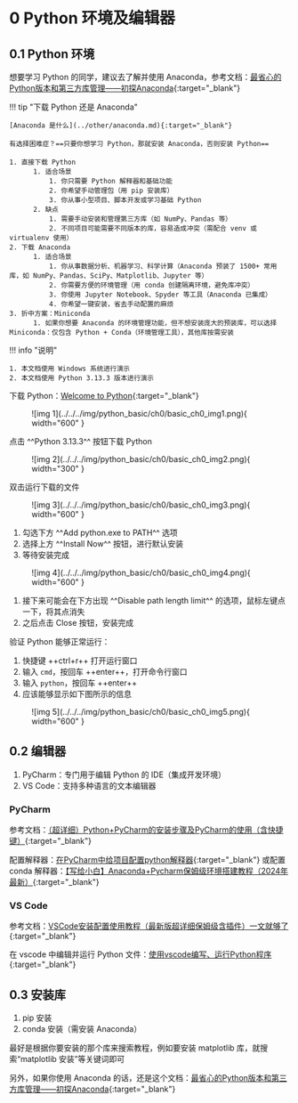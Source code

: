 # 0 Python 环境及编辑器

<!-- !!! tip "说明"

    本文档正在更新中…… -->

## 0.1 Python 环境

想要学习 Python 的同学，建议去了解并使用 Anaconda，参考文档：[最省心的Python版本和第三方库管理——初探Anaconda](https://zhuanlan.zhihu.com/p/25198543){:target="_blank"}

!!! tip "下载 Python 还是 Anaconda"

    [Anaconda 是什么](../other/anaconda.md){:target="_blank"}

    有选择困难症？==只要你想学习 Python，那就安装 Anaconda，否则安装 Python==

    1. 直接下载 Python
          1. 适合场景
              1. 你只需要 Python 解释器和基础功能
              2. 你希望手动管理包（用 pip 安装库）
              3. 你从事小型项目、脚本开发或学习基础 Python
          2. 缺点
              1. 需要手动安装和管理第三方库（如 NumPy、Pandas 等）
              2. 不同项目可能需要不同版本的库，容易造成冲突（需配合 venv 或 virtualenv 使用）
    2. 下载 Anaconda
          1. 适合场景
              1. 你从事数据分析、机器学习、科学计算（Anaconda 预装了 1500+ 常用库，如 NumPy、Pandas、SciPy、Matplotlib、Jupyter 等）
              2. 你需要方便的环境管理（用 conda 创建隔离环境，避免库冲突）
              3. 你使用 Jupyter Notebook、Spyder 等工具（Anaconda 已集成）
              4. 你希望一键安装，省去手动配置的麻烦
    3. 折中方案：Miniconda
          1. 如果你想要 Anaconda 的环境管理功能，但不想安装庞大的预装库，可以选择 Miniconda：仅包含 Python + Conda（环境管理工具），其他库按需安装

!!! info "说明"

    1. 本文档使用 Windows 系统进行演示
    2. 本文档使用 Python 3.13.3 版本进行演示

下载 Python：[Welcome to Python](https://www.python.org/){:target="_blank"}

<figure markdown="span">
  ![img 1](../../../img/python_basic/ch0/basic_ch0_img1.png){ width="600" }
</figure>

点击 ^^Python 3.13.3^^ 按钮下载 Python

<figure markdown="span">
  ![img 2](../../../img/python_basic/ch0/basic_ch0_img2.png){ width="300" }
</figure>

双击运行下载的文件

<figure markdown="span">
  ![img 3](../../../img/python_basic/ch0/basic_ch0_img3.png){ width="600" }
</figure>

1. 勾选下方 ^^Add python.exe to PATH^^ 选项
2. 选择上方 ^^Install Now^^ 按钮，进行默认安装
3. 等待安装完成

<figure markdown="span">
  ![img 4](../../../img/python_basic/ch0/basic_ch0_img4.png){ width="600" }
</figure>

1. 接下来可能会在下方出现 ^^Disable path length limit^^ 的选项，鼠标左键点一下，将其点消失
2. 之后点击 Close 按钮，安装完成

验证 Python 能够正常运行：

1. 快捷键 ++ctrl+r++ 打开运行窗口
2. 输入 `cmd`，按回车 ++enter++，打开命令行窗口
3. 输入 `python`，按回车 ++enter++
4. 应该能够显示如下图所示的信息

<figure markdown="span">
  ![img 5](../../../img/python_basic/ch0/basic_ch0_img5.png){ width="600" }
</figure>

## 0.2 编辑器

1. PyCharm：专门用于编辑 Python 的 IDE（集成开发环境）
2. VS Code：支持多种语言的文本编辑器

### PyCharm

参考文档：[（超详细）Python+PyCharm的安装步骤及PyCharm的使用（含快捷键）](https://blog.csdn.net/junleon/article/details/120698578){:target="_blank"}

配置解释器：[在PyCharm中给项目配置python解释器](https://blog.csdn.net/qq_42432673/article/details/108440370){:target="_blank"} 或配置 conda 解释器：[【写给小白】Anaconda+Pycharm保姆级环境搭建教程（2024年最新）](https://blog.csdn.net/weixin_45242930/article/details/135356097){:target="_blank"}

### VS Code

参考文档：[VSCode安装配置使用教程（最新版超详细保姆级含插件）一文就够了](https://blog.csdn.net/msdcp/article/details/127033151){:target="_blank"}

在 vscode 中编辑并运行 Python 文件：[使用vscode编写、运行Python程序](https://blog.csdn.net/zhangkai950121/article/details/117395333){:target="_blank"}

## 0.3 安装库

1. pip 安装
2. conda 安装（需安装 Anaconda）

最好是根据你要安装的那个库来搜索教程，例如要安装 matplotlib 库，就搜索“matplotlib 安装”等关键词即可

另外，如果你使用 Anaconda 的话，还是这个文档：[最省心的Python版本和第三方库管理——初探Anaconda](https://zhuanlan.zhihu.com/p/25198543){:target="_blank"}